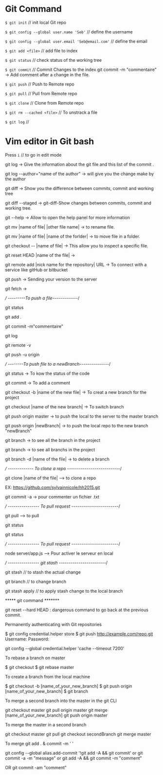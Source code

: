 # Git Command

`$ git init` // init local Git repo

`$ git config --global user.name 'Seb'` // define the username 

`$ git config --global user.email 'Seb@email.com'` // define the email

`$ git add <file>`  // add file to index 

`$ git status` // check status of the working tree

`$ git commit` // Commit Changes to the index
git commit -m "commentaire" -> Add comment after a change in the file.

`$ git push` // Push to Remote repo

`$ git pull` // Pull from Remote repo

`$ git clone` // Clone from Remote repo

`$ git rm --cached <file>` // To unstrack a file

`$ git log` //

# Vim editor in Git bash

Press `i` // to go in edit mode

git log -> Give the information about the git file and this list of the commit .

git log --author="name of the author" -> will give you the change make by the author


git diff -> Show you the difference between commits, commit and working tree

git diff --staged -> git-diff-Show changes between commits, commit and working tree. 

git --help -> Allow to open the help panel for more information

git mv |name of file| |other file name| -> to rename file.

git mv |name of file| |name of the forlder| -> to move file in a folder.

git checkout -- |name of file| -> This allow you to inspect a specific file.

git reset HEAD |name of the file| -> 

git remote add |nick name for the repository| URL -> To connect with a service like gitHub or bitbucket

git push -> Sending your version to the server

git fetch -> 


*/ ---------To push a file-------------*/

git status

git add . 

git commit -m"commentaire"

git log

git remote -v   <!-- To see the origin available(bithub or bitbucket)----->

git push -u origin


*/ --------To push file to a newBranch---------------*/


git status -> To kow the status of the code

git commit  ->  To add a comment

git checkout -b |name of the new file| -> To creat a new branch for the project

git checkout |name of the new branch| -> To switch branch 

git push origin master -> to push the local to the server to the master branch 

git push origin |newBranch| -> to push the local repo to the new branch "newBranch"

git branch -> to see all the branch in the project

git branch -> to see all branchs in the project

git branch -d |name of the file| -> to delete a branch



*/ ------------- To clone a repo ---------------------------*/

git clone |name of the file|  --> to clone a repo

EX: https://github.com/sylvainnicole/hh2015.git 

git commit -a -> pour commenter un fichier .txt 


*/ ---------------- To pull request  ------------------------*/

git pull --> to pull

git status

git status


*/ ---------------- To pull request  ------------------------*/

node server/app.js  --> Pour activer le serveur en local

*/ ---------------- git stash  ------------------------*/




git stash   // to stash the actual change

git branch <name-branch> // to change branch

git stash apply // to apply stash change to the local branch



***** git command *******

git reset --hard HEAD : dangerous command to go back at the previous commit.

Permanently authenticating with Git repositories

$ git config credential.helper store
$ git push http://example.com/repo.git
Username: <type your username>
Password: <type your password>

git config --global credential.helper 'cache --timeout 7200'

To rebase a branch on master

$ git checkout <branchName>
$ git rebase master


To create a branch from the local machine

$ git checkout -b [name_of_your_new_branch]
$ git push origin [name_of_your_new_branch]
$ git branch

To merge a second branch into the master in the git CLI

git checkout master
git pull origin master
git merge [name_of_your_new_branch]
git push origin master

To merge the master in a second branch

git checkout master
git pull
git checkout secondBranch
git merge master


To merge git add . & commit -m ' '

git config --global alias.add-commit '!git add -A && git commit'
or 
git commit -a -m "message"
or 
git add -A && git commit -m "comment" 

OR 
git commit -am "comment"